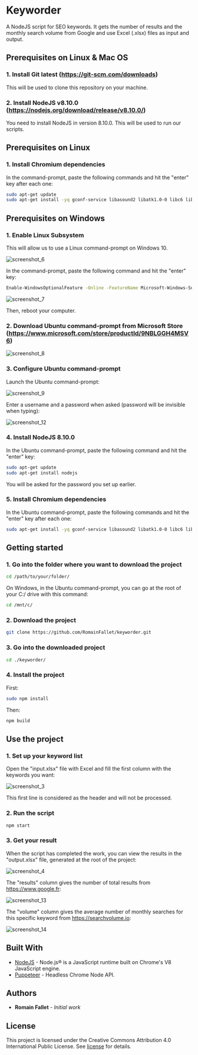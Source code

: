 # Keyworder

A NodeJS script for SEO keywords. It gets the number of results and the monthly search volume from Google and use Excel (.xlsx) files as input and output.

## Prerequisites on Linux & Mac OS

### 1. Install Git latest (https://git-scm.com/downloads)

This will be used to clone this repository on your machine.

### 2. Install NodeJS v8.10.0 (https://nodejs.org/download/release/v8.10.0/)

You need to install NodeJS in version 8.10.0. This will be used to run our scripts.

## Prerequisites on Linux

### 1. Install Chromium dependencies

In the command-prompt, paste the following commands and hit the "enter" key after each one:
```sh
sudo apt-get update
sudo apt-get install -yq gconf-service libasound2 libatk1.0-0 libc6 libcairo2 libcups2 libdbus-1-3 libexpat1 libfontconfig1 libgcc1 libgconf-2-4 libgdk-pixbuf2.0-0 libglib2.0-0 libgtk-3-0 libnspr4 libpango-1.0-0 libpangocairo-1.0-0 libstdc++6 libx11-6 libx11-xcb1 libxcb1 libxcomposite1 libxcursor1 libxdamage1 libxext6 libxfixes3 libxi6 libxrandr2 libxrender1 libxss1 libxtst6 ca-certificates fonts-liberation libappindicator1 libnss3 lsb-release xdg-utils wget
```

## Prerequisites on Windows

### 1. Enable Linux Subsystem

This will allow us to use a Linux command-prompt on Windows 10.

![screenshot_6](https://user-images.githubusercontent.com/6952638/53820348-e48ce400-3f6b-11e9-84ee-c0bc6e80b033.png)

In the command-prompt, paste the following command and hit the "enter" key:
```sh
Enable-WindowsOptionalFeature -Online -FeatureName Microsoft-Windows-Subsystem-Linux
```
![screenshot_7](https://user-images.githubusercontent.com/6952638/53820389-f66e8700-3f6b-11e9-952c-967c394feee4.png)

Then, reboot your computer.

### 2. Download Ubuntu command-prompt from Microsoft Store (https://www.microsoft.com/store/productId/9NBLGGH4MSV6)

![screenshot_8](https://user-images.githubusercontent.com/6952638/53820564-4ea58900-3f6c-11e9-98ef-19013f839968.png)

### 3. Configure Ubuntu command-prompt

Launch the Ubuntu command-prompt:

![screenshot_9](https://user-images.githubusercontent.com/6952638/53820683-8c0a1680-3f6c-11e9-95de-8a08ebd31773.png)

Enter a username and a password when asked (password will be invisible when typing):

![screenshot_12](https://user-images.githubusercontent.com/6952638/53820727-a47a3100-3f6c-11e9-94d9-5b286bc29b5a.png)

### 4. Install NodeJS 8.10.0

In the Ubuntu command-prompt, paste the following command and hit the "enter" key:

```sh
sudo apt-get update
sudo apt-get install nodejs
```

You will be asked for the password you set up earlier.

### 5. Install Chromium dependencies

In the Ubuntu command-prompt, paste the following commands and hit the "enter" key after each one:
```sh
sudo apt-get install -yq gconf-service libasound2 libatk1.0-0 libc6 libcairo2 libcups2 libdbus-1-3 libexpat1 libfontconfig1 libgcc1 libgconf-2-4 libgdk-pixbuf2.0-0 libglib2.0-0 libgtk-3-0 libnspr4 libpango-1.0-0 libpangocairo-1.0-0 libstdc++6 libx11-6 libx11-xcb1 libxcb1 libxcomposite1 libxcursor1 libxdamage1 libxext6 libxfixes3 libxi6 libxrandr2 libxrender1 libxss1 libxtst6 ca-certificates fonts-liberation libappindicator1 libnss3 lsb-release xdg-utils wget
```

## Getting started

### 1. Go into the folder where you want to download the project

```sh
cd /path/to/your/folder/
```

On Windows, in the Ubuntu command-prompt, you can go at the root of your C:/ drive with this command:
```sh
cd /mnt/c/
```

### 2. Download the project

```sh
git clone https://github.com/RomainFallet/keyworder.git
```

### 3. Go into the downloaded project

```sh
cd ./keyworder/
```

### 4. Install the project

First:

```sh
sudo npm install
```

Then:

```sh
npm build
```

## Use the project

### 1. Set up your keyword list

Open the "input.xlsx" file with Excel and fill the first column with the keywords you want:

![screenshot_3](https://user-images.githubusercontent.com/6952638/53822288-c1fcca00-3f6f-11e9-9575-d5d9d698423c.png)

This first line is considered as the header and will not be processed.

### 2. Run the script

```sh
npm start
```

### 3. Get your result

When the script has completed the work, you can view the results in the "output.xlsx" file, generated at the root of the project:

![screenshot_4](https://user-images.githubusercontent.com/6952638/53822592-536c3c00-3f70-11e9-847a-4a6b65cab7cf.png)

The "results" column gives the number of total results from https://www.google.fr:

![screenshot_13](https://user-images.githubusercontent.com/6952638/53822729-99290480-3f70-11e9-8368-bd236d2c4f83.png)

The "volume" column gives the average number of monthly searches for this specific keyword from https://searchvolume.io:

![screenshot_14](https://user-images.githubusercontent.com/6952638/53822887-e7d69e80-3f70-11e9-987d-3812bd872c4a.png)

## Built With

* [NodeJS](https://nodejs.org/) - Node.js® is a JavaScript runtime built on Chrome's V8 JavaScript engine.
* [Puppeteer](https://github.com/GoogleChrome/puppeteer) - Headless Chrome Node API.

## Authors

* **Romain Fallet** - *Initial work*

## License

This project is licensed under the Creative Commons Attribution 4.0 International Public License. See [license](https://github.com/RomainFallet/keyworder/blob/master/LICENSE) for details.
